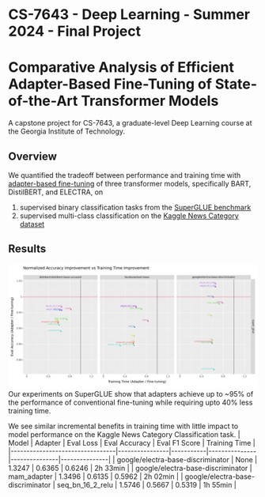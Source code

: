# CS-7643 - Deep Learning - Summer 2024 - Final Project

# Comparative Analysis of Efficient Adapter-Based Fine-Tuning of State-of-the-Art Transformer Models
A capstone project for CS-7643, a graduate-level Deep Learning course at the Georgia Institute of Technology.

## Overview
We quantified the tradeoff between performance and training time with [adapter-based fine-tuning](https://adapterhub.ml/blog/2023/11/introducing-adapters/) of three transformer models, specifically BART, DistilBERT, and ELECTRA, on 
1. supervised binary classification tasks from the [SuperGLUE benchmark](https://super.gluebenchmark.com/)
2. supervised multi-class classification on the [Kaggle News Category dataset](https://www.kaggle.com/datasets/rmisra/news-category-dataset)

## Results
![image](./images/normalized_performance.png)
Our experiments on SuperGLUE show that adapters achieve up to ~95% of the performance of conventional fine-tuning while requiring upto 40% less training time.

We see similar incremental benefits in training time with little impact to model performance on the Kaggle News Category Classification task.
| Model                           | Adapter        | Eval Loss | Eval Accuracy | Eval F1 Score | Training Time |
|---------------------------------|----------------|-----------|---------------|---------------|---------------|
| google/electra-base-discriminator | None           | 1.3247    | 0.6365        | 0.6246        | 2h 33min       |
| google/electra-base-discriminator | mam_adapter    | 1.3496    | 0.6135        | 0.5962        | 2h 02min       |
| google/electra-base-discriminator | seq_bn_16_2_relu | 1.5746    | 0.5667        | 0.5319        | 1h 55min       |
